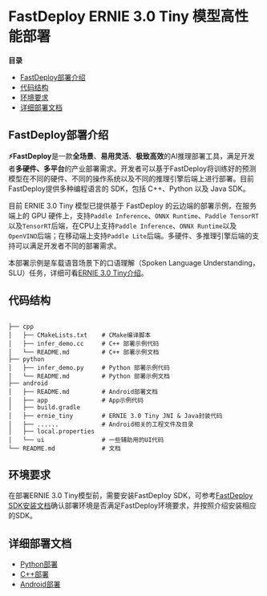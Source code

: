 # FastDeploy ERNIE 3.0 Tiny 模型高性能部署

**目录**
   * [FastDeploy部署介绍](#FastDeploy部署介绍)
   * [代码结构](#代码结构)
   * [环境要求](#环境要求)
   * [详细部署文档](#详细部署文档)

<a name="FastDeploy部署介绍"></a>

## FastDeploy部署介绍

**⚡️FastDeploy**是一款**全场景**、**易用灵活**、**极致高效**的AI推理部署工具，满足开发者**多硬件、多平台**的产业部署需求。开发者可以基于FastDeploy将训练好的预测模型在不同的硬件、不同的操作系统以及不同的推理引擎后端上进行部署。目前FastDeploy提供多种编程语言的 SDK，包括 C++、Python 以及 Java SDK。

目前 ERNIE 3.0 Tiny 模型已提供基于 FastDeploy 的云边端的部署示例，在服务端上的 GPU 硬件上，支持`Paddle Inference`、`ONNX Runtime`、`Paddle TensorRT`以及`TensorRT`后端，在CPU上支持`Paddle Inference`、`ONNX Runtime`以及`OpenVINO`后端；在移动端上支持`Paddle Lite`后端。多硬件、多推理引擎后端的支持可以满足开发者不同的部署需求。

本部署示例是车载语音场景下的口语理解（Spoken Language Understanding，SLU）任务，详细可看[ERNIE 3.0 Tiny介绍](../README.md)。


<a name="代码结构"></a>

## 代码结构

```text

├── cpp
│   ├── CMakeLists.txt    # CMake编译脚本
│   ├── infer_demo.cc     # C++ 部署示例代码
│   └── README.md         # C++ 部署示例文档
├── python
│   ├── infer_demo.py     # Python 部署示例代码
│   └── README.md         # Python 部署示例文档
├── android
│   ├── README.md         # Android部署文档
│   ├── app               # App示例代码
│   ├── build.gradle
│   ├── ernie_tiny        # ERNIE 3.0 Tiny JNI & Java封装代码
│   ├── ......            # Android相关的工程文件及目录
│   ├── local.properties
│   └── ui                # 一些辅助用的UI代码
└── README.md             # 文档

```

<a name="环境要求"></a>

## 环境要求

在部署ERNIE 3.0 Tiny模型前，需要安装FastDeploy SDK，可参考[FastDeploy SDK安装文档](https://github.com/PaddlePaddle/FastDeploy/blob/develop/docs/cn/build_and_install/download_prebuilt_libraries.md)确认部署环境是否满足FastDeploy环境要求，并按照介绍安装相应的SDK。

<a name="详细部署文档"></a>

## 详细部署文档

- [Python部署](python/README.md)
- [C++部署](cpp/README.md)
- [Android部署](android/README.md)
